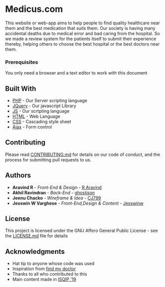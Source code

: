 # Medicus.com
This website or web-app aims to help people to find quality healthcare near them and the best medication that suits them. Our society is having many accidental deaths due to medical error and bad caring from the hospital. So we made a review system for the patients itself to submit their experience thereby, helping others to choose the best hospital or the best doctors near them. 

 ### Prerequisites

 You only need a browser and a text editor to work with this document

 ## Built With
* [PHP](https://www.php.net) - Our Server scripting language
* [JQuery](https://jquery.com/) - Our javascript Library
* [JS](https://developer.mozilla.org/en-US/docs/Web/javascript) - Our scrtpting language
* [HTML](https://www.w3.org) - Web Language
* [CSS](https://www.w3.org/Style/CSS/Overview.en.html) - Cascading style sheet
* [Ajax](https://jquery.com) - Form control

 ## Contributing

 Please read [CONTRIBUTING.md](https://gist.github.com/PurpleBooth/b24679402957c63ec426) for details on our code of conduct, and the process for submitting pull requests to us.

 ## Authors

 * **Aravind R** - *Front-End & Design* - [R Aravind](https://github.com/R-Aravind)
* **Akhil Ravindran** - *Back-End* - [ghostjson](https://github.com/ghostjson)
* **Jeenu Chacko** - *Wireframe & Idea* - [CJ799](https://github.com/CJ799)
* **Jesswin W Varghese** - *Front-End,Design & Content* - [Jesswinw](https://github.com/Jesswinw)

 ## License

 This project is licensed under the GNU Affero General Public License - see the [LICENSE.md](LICENSE.md) file for details

 ## Acknowledgments

 * Hat tip to anyone whose code was used
* Inspiration from [find my doctor](https://www.findmydoctor.pk/)
* Thanks to all who contributed to this
* Main content made in [ISQIP '19](https://isqip.cecieee.org/)
